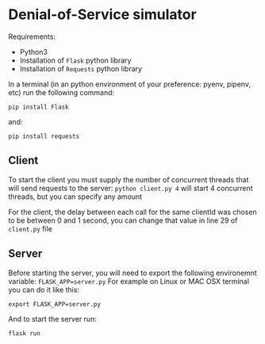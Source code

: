 # Denial-of-Service simulator

Requirements:
* Python3
* Installation of `Flask` python library
* Installation of `Requests` python library

In a terminal (in an python environment of your preference: pyenv, pipenv, etc) run the following command:
```
pip install Flask
```
and:
```
pip install requests
```

## Client

To start the client you must supply the number of concurrent threads that will send requests to the server:
`python client.py 4` will start 4 concurrent threads, but you can specify any amount

For the client, the delay between each call for the same clientId was chosen to be between 0 and 1 second, you can change that value in line 29 of `client.py` file

## Server

Before starting the server, you will need to export the following environemnt variable: `FLASK_APP=server.py`
For example on Linux or MAC OSX terminal you can do it like this:
```
export FLASK_APP=server.py
```

And to start the server run:
```
flask run
```

